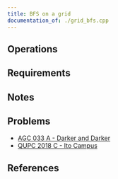 ```yaml
---
title: BFS on a grid
documentation_of: ./grid_bfs.cpp
---
```


## Operations

## Requirements

## Notes

## Problems

- [AGC 033 A - Darker and Darker](https://atcoder.jp/contests/agc033/tasks/agc033_a)
- [QUPC 2018 C - Ito Campus](https://atcoder.jp/contests/qupc2018/tasks/qupc2018_c)

## References
